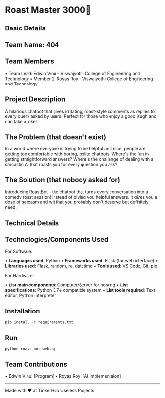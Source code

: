 # Roast Master 3000🎯

## Basic Details

## Team Name: 404

## Team Members

• Team Lead: Edwin Vinu - Viswajyothi College of Engineering and Technology
• Member 2: Royas Roy - Viswajyothi College of Engineering and Technology

## Project Description

A hilarious chatbot that gives irritating, roast-style comments as replies to every query asked by users. Perfect for those who enjoy a good laugh and can take a joke!

## The Problem (that doesn't exist)

In a world where everyone is trying to be helpful and nice, people are getting too comfortable with boring, polite chatbots. Where's the fun in getting straightforward answers? Where's the challenge of dealing with a sarcastic AI that roasts you for every question you ask?

## The Solution (that nobody asked for)

Introducing RoastBot - the chatbot that turns every conversation into a comedy roast session! Instead of giving you helpful answers, it gives you a dose of sarcasm and wit that you probably don't deserve but definitely need.

## Technical Details

## Technologies/Components Used

For Software:

• **Languages used**: Python
• **Frameworks used**: Flask (for web interface)
• **Libraries used**: Flask, random, re, datetime
• **Tools used**: VS Code, Git, pip

For Hardware:

• **List main components**: Computer/Server for hosting
• **List specifications**: Python 3.7+ compatible system
• **List tools required**: Text editor, Python interpreter



## Installation

```bash
pip install -r requirements.txt
```

## Run

```bash
python roast_bot_web.py
```





## Team Contributions

• Edwin Vinu: [Program]
• Royas Roy: [AI Implementaion]

---

Made with ❤️ at TinkerHub Useless Projects

